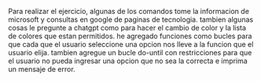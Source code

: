 
Para realizar el ejercicio, algunas de los comandos tome la informacion de microsoft y consultas en google
de paginas de tecnologia.
tambien algunas cosas le pregunte a chatgpt como para hacer el cambio de color y la lista de colores que estan permitidos.
he agregado funciones como bucles para que cada que el usuario seleccione una opcion nos lleve a la funcion que el usuario elija.
tambien agregue un bucle do-until con restricciones para que el usuario no pueda ingresar una opcion que no sea la correcta e imprima un mensaje de error.

